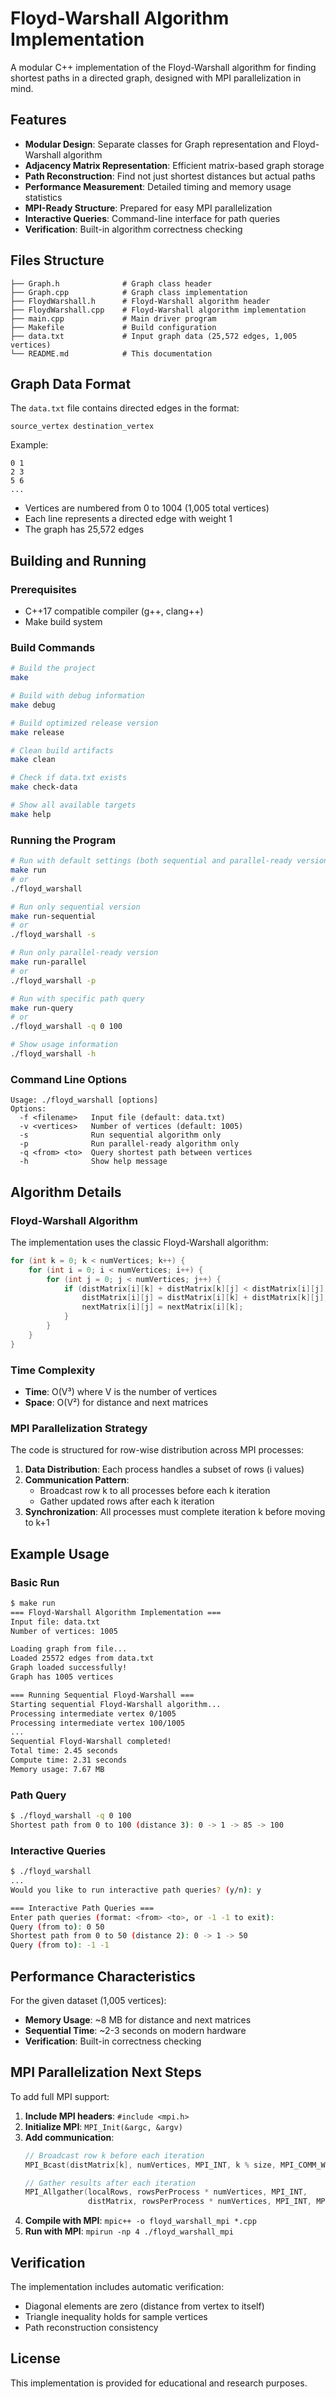 # Floyd-Warshall Algorithm Implementation

A modular C++ implementation of the Floyd-Warshall algorithm for finding shortest paths in a directed graph, designed with MPI parallelization in mind.

## Features

- **Modular Design**: Separate classes for Graph representation and Floyd-Warshall algorithm
- **Adjacency Matrix Representation**: Efficient matrix-based graph storage
- **Path Reconstruction**: Find not just shortest distances but actual paths
- **Performance Measurement**: Detailed timing and memory usage statistics  
- **MPI-Ready Structure**: Prepared for easy MPI parallelization
- **Interactive Queries**: Command-line interface for path queries
- **Verification**: Built-in algorithm correctness checking

## Files Structure

```
├── Graph.h              # Graph class header
├── Graph.cpp            # Graph class implementation  
├── FloydWarshall.h      # Floyd-Warshall algorithm header
├── FloydWarshall.cpp    # Floyd-Warshall algorithm implementation
├── main.cpp             # Main driver program
├── Makefile             # Build configuration
├── data.txt             # Input graph data (25,572 edges, 1,005 vertices)
└── README.md            # This documentation
```

## Graph Data Format

The `data.txt` file contains directed edges in the format:
```
source_vertex destination_vertex
```

Example:
```
0 1
2 3
5 6
...
```

- Vertices are numbered from 0 to 1004 (1,005 total vertices)
- Each line represents a directed edge with weight 1
- The graph has 25,572 edges

## Building and Running

### Prerequisites
- C++17 compatible compiler (g++, clang++)
- Make build system

### Build Commands

```bash
# Build the project
make

# Build with debug information
make debug

# Build optimized release version
make release

# Clean build artifacts
make clean

# Check if data.txt exists
make check-data

# Show all available targets
make help
```

### Running the Program

```bash
# Run with default settings (both sequential and parallel-ready versions)
make run
# or
./floyd_warshall

# Run only sequential version
make run-sequential
# or  
./floyd_warshall -s

# Run only parallel-ready version
make run-parallel
# or
./floyd_warshall -p

# Run with specific path query
make run-query
# or
./floyd_warshall -q 0 100

# Show usage information
./floyd_warshall -h
```

### Command Line Options

```
Usage: ./floyd_warshall [options]
Options:
  -f <filename>   Input file (default: data.txt)
  -v <vertices>   Number of vertices (default: 1005)
  -s              Run sequential algorithm only
  -p              Run parallel-ready algorithm only  
  -q <from> <to>  Query shortest path between vertices
  -h              Show help message
```

## Algorithm Details

### Floyd-Warshall Algorithm

The implementation uses the classic Floyd-Warshall algorithm:

```cpp
for (int k = 0; k < numVertices; k++) {
    for (int i = 0; i < numVertices; i++) {
        for (int j = 0; j < numVertices; j++) {
            if (distMatrix[i][k] + distMatrix[k][j] < distMatrix[i][j]) {
                distMatrix[i][j] = distMatrix[i][k] + distMatrix[k][j];
                nextMatrix[i][j] = nextMatrix[i][k];
            }
        }
    }
}
```

### Time Complexity
- **Time**: O(V³) where V is the number of vertices
- **Space**: O(V²) for distance and next matrices

### MPI Parallelization Strategy

The code is structured for row-wise distribution across MPI processes:

1. **Data Distribution**: Each process handles a subset of rows (i values)
2. **Communication Pattern**: 
   - Broadcast row k to all processes before each k iteration
   - Gather updated rows after each k iteration
3. **Synchronization**: All processes must complete iteration k before moving to k+1

## Example Usage

### Basic Run
```bash
$ make run
=== Floyd-Warshall Algorithm Implementation ===
Input file: data.txt
Number of vertices: 1005

Loading graph from file...
Loaded 25572 edges from data.txt
Graph loaded successfully!
Graph has 1005 vertices

=== Running Sequential Floyd-Warshall ===
Starting sequential Floyd-Warshall algorithm...
Processing intermediate vertex 0/1005
Processing intermediate vertex 100/1005
...
Sequential Floyd-Warshall completed!
Total time: 2.45 seconds
Compute time: 2.31 seconds
Memory usage: 7.67 MB
```

### Path Query
```bash
$ ./floyd_warshall -q 0 100
Shortest path from 0 to 100 (distance 3): 0 -> 1 -> 85 -> 100
```

### Interactive Queries
```bash
$ ./floyd_warshall
...
Would you like to run interactive path queries? (y/n): y

=== Interactive Path Queries ===
Enter path queries (format: <from> <to>, or -1 -1 to exit):
Query (from to): 0 50
Shortest path from 0 to 50 (distance 2): 0 -> 1 -> 50
Query (from to): -1 -1
```

## Performance Characteristics

For the given dataset (1,005 vertices):
- **Memory Usage**: ~8 MB for distance and next matrices
- **Sequential Time**: ~2-3 seconds on modern hardware
- **Verification**: Built-in correctness checking

## MPI Parallelization Next Steps

To add full MPI support:

1. **Include MPI headers**: `#include <mpi.h>`
2. **Initialize MPI**: `MPI_Init(&argc, &argv)`
3. **Add communication**:
   ```cpp
   // Broadcast row k before each iteration
   MPI_Bcast(distMatrix[k], numVertices, MPI_INT, k % size, MPI_COMM_WORLD);
   
   // Gather results after each iteration 
   MPI_Allgather(localRows, rowsPerProcess * numVertices, MPI_INT,
                 distMatrix, rowsPerProcess * numVertices, MPI_INT, MPI_COMM_WORLD);
   ```
4. **Compile with MPI**: `mpic++ -o floyd_warshall_mpi *.cpp`
5. **Run with MPI**: `mpirun -np 4 ./floyd_warshall_mpi`

## Verification

The implementation includes automatic verification:
- Diagonal elements are zero (distance from vertex to itself)
- Triangle inequality holds for sample vertices
- Path reconstruction consistency

## License

This implementation is provided for educational and research purposes. 